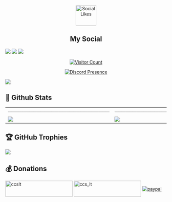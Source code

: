 <p align="center">
  <img width="64px" height="64px" alt="SocialLikes" src="https://cdn3.emoji.gg/emojis/3705-sociallikes.gif">
</p>
<h2 align="center">My Social</h2>

[![](https://img.shields.io/badge/___Facebook-ltin.dev-0458FB?style=for-the-badge&logo=facebook)](https://discord.com)
[![](https://img.shields.io/badge/___Discord-CCS__LT%239103-0147FB?style=for-the-badge&logo=discord)](https://discord.com)
[![](https://img.shields.io/badge/___Gmail-ngolamtinzk@gmail.com-FB5A00?style=for-the-badge&logo=gmail)](https://mail.google.com/mail/u/0/?tab=km#inbox)

<p align="center">
  <a href="https://visitcount.itsvg.in">
    <img src="https://visitcount.itsvg.in/api?id=lamtinn&label=Visitor%20Count&color=9&icon=2&pretty=false" alt="Visitor Count" />
  </a>
</p>

<p align="center">
  <a href="https://discord.com/users/459968756416905216">
    <img src="https://lanyard.cnrad.dev/api/459968756416905216?idleMessage=Looking for new idea.." alt="Discord Presence" />
  </a>
</p>

<img align="center" src="https://i.imgur.com/RwvGZrq.png">

## 🎉 Github Stats

<table>
  <tr>
    <td>────────────────────────────</td>
     <td>─────────────────────────</td>
     <td>───────────────────────</td>
  </tr>
  <tr>
  <td valign="top"><img src="https://github-readme-stats.vercel.app/api?username=ccs-lt&show_icons=true&theme=cobalt&count_private=true&hide=["contribs","issues"]"></td>
    <td valign="top"><img src="https://github-readme-streak-stats.herokuapp.com/?user=ccs-lt&theme=cobalt&hide_border=false"></td>
    <td valign="top"><img src="https://github-readme-stats.vercel.app/api/top-langs/?username=ccs-lt&theme=cobalt&hide_border=false&include_all_commits=true&count_private=false&layout=compact"></td>
  </tr>
 </table>

## 🏆 GitHub Trophies
![](https://github-profile-trophy.vercel.app/?username=ccs-lt&theme=onedark&no-frame=false&no-bg=true&margin-w=4)

## 💰 Donations
<p><a href="https://www.buymeacoffee.com/ccslt">  <img align="center" src="https://cdn.buymeacoffee.com/buttons/v2/default-yellow.png" height="50" width="210" alt="ccslt" /></a>
  <a href="https://ko-fi.com/ccs_lt"> <img align="center" src="https://cdn.ko-fi.com/cdn/kofi3.png?v=3" height="50" width="210" alt="ccs_lt" /></a>
  <a href="https://www.paypal.me/lamtin0106"> <img align="center" alt="paypal" src="https://i.imgur.com/8hCz2Y2.png"></a>
  </p>
  <br>
<br>




